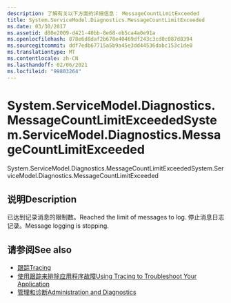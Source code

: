 ```yaml
---
description: 了解有关以下方面的详细信息： MessageCountLimitExceeded
title: System.ServiceModel.Diagnostics.MessageCountLimitExceeded
ms.date: 03/30/2017
ms.assetid: d80e2009-d421-40bb-8e68-eb5ca4a0e91a
ms.openlocfilehash: 878e6d8daf2b678e40469df243c3cd0c087d8394
ms.sourcegitcommit: ddf7edb67715a5b9a45e3dd44536dabc153c1de0
ms.translationtype: MT
ms.contentlocale: zh-CN
ms.lasthandoff: 02/06/2021
ms.locfileid: "99803264"
---
```

# <a name="systemservicemodeldiagnosticsmessagecountlimitexceeded"></a><span data-ttu-id="c92b7-103">System.ServiceModel.Diagnostics.MessageCountLimitExceeded</span><span class="sxs-lookup"><span data-stu-id="c92b7-103">System.ServiceModel.Diagnostics.MessageCountLimitExceeded</span></span>

<span data-ttu-id="c92b7-104">System.ServiceModel.Diagnostics.MessageCountLimitExceeded</span><span class="sxs-lookup"><span data-stu-id="c92b7-104">System.ServiceModel.Diagnostics.MessageCountLimitExceeded</span></span>  
  
## <a name="description"></a><span data-ttu-id="c92b7-105">说明</span><span class="sxs-lookup"><span data-stu-id="c92b7-105">Description</span></span>  

 <span data-ttu-id="c92b7-106">已达到记录消息的限制数。</span><span class="sxs-lookup"><span data-stu-id="c92b7-106">Reached the limit of messages to log.</span></span> <span data-ttu-id="c92b7-107">停止消息日志记录。</span><span class="sxs-lookup"><span data-stu-id="c92b7-107">Message logging is stopping.</span></span>  
  
## <a name="see-also"></a><span data-ttu-id="c92b7-108">请参阅</span><span class="sxs-lookup"><span data-stu-id="c92b7-108">See also</span></span>

- [<span data-ttu-id="c92b7-109">跟踪</span><span class="sxs-lookup"><span data-stu-id="c92b7-109">Tracing</span></span>](index.md)
- [<span data-ttu-id="c92b7-110">使用跟踪来排除应用程序故障</span><span class="sxs-lookup"><span data-stu-id="c92b7-110">Using Tracing to Troubleshoot Your Application</span></span>](using-tracing-to-troubleshoot-your-application.md)
- [<span data-ttu-id="c92b7-111">管理和诊断</span><span class="sxs-lookup"><span data-stu-id="c92b7-111">Administration and Diagnostics</span></span>](../index.md)
